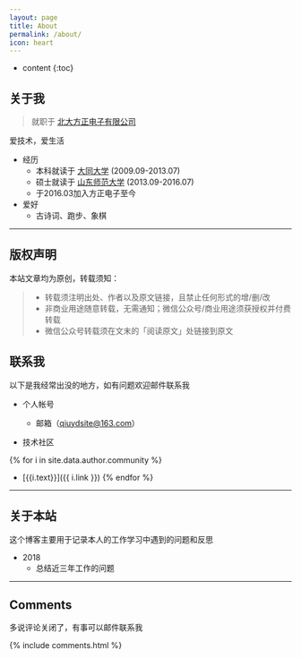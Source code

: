 ```yaml
---
layout: page
title: About
permalink: /about/
icon: heart
---
```


* content
{:toc}


## 关于我


> 就职于 [北大方正电子有限公司](http://www.founder.com.cn/)

爱技术，爱生活

- 经历
  - 本科就读于 [大同大学](http://www.sxdtdx.edu.cn/) (2009.09-2013.07)
  - 硕士就读于 [山东师范大学](http://www.sdnu.edu.cn/) (2013.09-2016.07)
  - 于2016.03加入方正电子至今
- 爱好
  - 古诗词、跑步、象棋


---

## 版权声明

本站文章均为原创，转载须知：

>* 转载须注明出处、作者以及原文链接，且禁止任何形式的增/删/改
>* 非商业用途随意转载，无需通知；微信公众号/商业用途须获授权并付费转载
>* 微信公众号转载须在文末的「阅读原文」处链接到原文



## 联系我

以下是我经常出没的地方，如有问题欢迎邮件联系我

- 个人帐号

  - 邮箱（qiuydsite@163.com）

- 技术社区

{% for i in site.data.author.community %}
  - [{{i.text}}]({{ i.link }})
{% endfor %}


---

## 关于本站  


这个博客主要用于记录本人的工作学习中遇到的问题和反思

- 2018
   - 总结近三年工作的问题


---

## Comments

多说评论关闭了，有事可以邮件联系我

{% include comments.html %}
